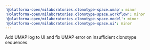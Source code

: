 ```yaml
---
'@platforma-open/milaboratories.clonotype-space.umap': minor
'@platforma-open/milaboratories.clonotype-space.workflow': minor
'@platforma-open/milaboratories.clonotype-space.model': minor
'@platforma-open/milaboratories.clonotype-space.ui': minor
---
```


Add UMAP log to UI and fix UMAP error on insufficient clonotype sequences
